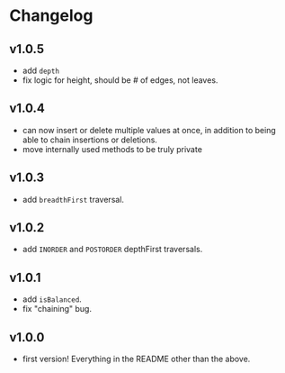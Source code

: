 # Changelog

## v1.0.5
- add `depth`
- fix logic for height, should be # of edges, not leaves.

## v1.0.4
- can now insert or delete multiple values at once, in addition to being able to chain insertions or deletions.
- move internally used methods to be truly private

## v1.0.3
- add `breadthFirst` traversal.

## v1.0.2
- add `INORDER` and `POSTORDER` depthFirst traversals.

## v1.0.1
- add `isBalanced`.
- fix "chaining" bug.

## v1.0.0
- first version! Everything in the README other than the above.
